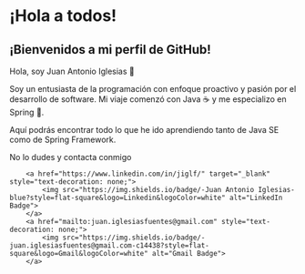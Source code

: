 
<h1>¡Hola a todos!</h1>
<h2>¡Bienvenidos a mi perfil de GitHub!</h2>

<p>Hola, soy Juan Antonio Iglesias 👋</p>
<p>Soy un entusiasta de la programación con enfoque proactivo y pasión por el desarrollo de software. Mi viaje comenzó con Java ☕ y me especializo en Spring 🚀.</p>
    
 <p>Aquí podrás encontrar todo lo que he ido aprendiendo tanto de Java SE como de Spring Framework.</p>

 <p>No lo dudes y contacta conmigo</p>
 <div>

        <a href="https://www.linkedin.com/in/jiglf/" target="_blank" style="text-decoration: none;">
            <img src="https://img.shields.io/badge/-Juan Antonio Iglesias-blue?style=flat-square&logo=Linkedin&logoColor=white" alt="LinkedIn Badge">
        </a>
        <a href="mailto:juan.iglesiasfuentes@gmail.com" style="text-decoration: none;">
            <img src="https://img.shields.io/badge/-juan.iglesiasfuentes@gmail.com-c14438?style=flat-square&logo=Gmail&logoColor=white" alt="Gmail Badge">
        </a>
        
</div>
